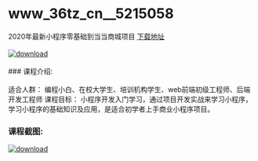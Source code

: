 # www_36tz_cn__5215058
2020年最新小程序零基础到当当商城项目
[下载地址](http://www.36tz.cn/article/5215058 "下载地址")
<br/></br>[![download](http://36tz.cn/muke_img/2020_08_2-70.png "下载地址")](http://www.36tz.cn/article/5215058 "下载地址")
<br/></br>### 课程介绍:<br/></br>适合人群：
编程小白、在校大学生、培训机构学生、web前端初级工程师、后端开发工程师
课程目标：
小程序开发入门学习，通过项目开发实战来学习小程序，学习小程序的基础知识及应用，是适合初学者上手商业小程序项目。

### 课程截图:
[![download](http://36tz.cn/muke_img/2020_08_1-75.png "下载地址")](http://www.36tz.cn/article/5215058 "下载地址")
